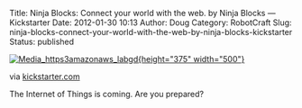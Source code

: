 Title: Ninja Blocks: Connect your world with the web. by Ninja Blocks — Kickstarter
Date: 2012-01-30 10:13
Author: Doug
Category: RobotCraft
Slug: ninja-blocks-connect-your-world-with-the-web-by-ninja-blocks-kickstarter
Status: published

[![Media_https3amazonaws_labgd](http://getfile0.posterous.com/getfile/files.posterous.com/littleideas/ldlntlkfwuxzirjyrgjkqsyhGiGxFudiavcgwgEogkBanriChBBlkHzjxtio/media_https3amazonaws_labGD.jpg.scaled500.jpg){height="375" width="500"}](http://getfile8.posterous.com/getfile/files.posterous.com/littleideas/ldlntlkfwuxzirjyrgjkqsyhGiGxFudiavcgwgEogkBanriChBBlkHzjxtio/media_https3amazonaws_labGD.jpg.scaled1000.jpg)

via [kickstarter.com](http://www.kickstarter.com/projects/ninja/ninja-blocks-connect-your-world-with-the-web)

The Internet of Things is coming. Are you prepared?
